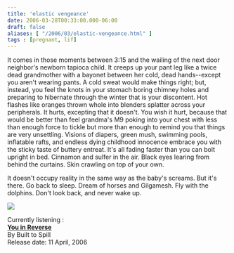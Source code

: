 ```yaml
---
title: 'elastic vengeance'
date: 2006-03-28T00:33:00.000-06:00
draft: false
aliases: [ "/2006/03/elastic-vengeance.html" ]
tags : [pregnant, lif]
---
```


It comes in those moments between 3:15 and the wailing of the next door neighbor's newborn tapioca child. It creeps up your pant leg like a twice dead grandmother with a bayonet between her cold, dead hands--except you aren't wearing pants. A cold sweat would make things right; but, instead, you feel the knots in your stomach boring chimney holes and preparing to hibernate through the winter that is your discontent. Hot flashes like oranges thrown whole into blenders splatter across your peripherals. It hurts, excepting that it doesn't. You wish it hurt, because that would be better than feel grandma's M9 poking into your chest with less than enough force to tickle but more than enough to remind you that things are very unsettling. Visions of diapers, green mush, swimming pools, inflatable rafts, and endless dying childhood innocence embrace you with the sticky taste of buttery entreat. It's all fading faster than you can bolt upright in bed. Cinnamon and sulfer in the air. Black eyes learing from behind the curtains. Skin crawling on top of your own.  
  
It doesn't occupy reality in the same way as the baby's screams. But it's there. Go back to sleep. Dream of horses and Gilgamesh. Fly with the dolphins. Don't look back, and never wake up.  

![](http://images.amazon.com/images/P/B000EGDN40.01.THUMBZZZ.jpg)

Currently listening :  
[**You in Reverse**](http://www.amazon.com/exec/obidos/ASIN/B000EGDN40/myspace08-20?dev-t=D2WQY839001DMT%26camp=2025%26link_code=xm2)  
By Built to Spill  
Release date: 11 April, 2006